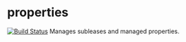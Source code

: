 # properties
[![Build Status](https://travis-ci.org/AppStateESS/properties.svg?branch=master)](https://travis-ci.org/AppStateESS/properties)
Manages subleases and managed properties.
